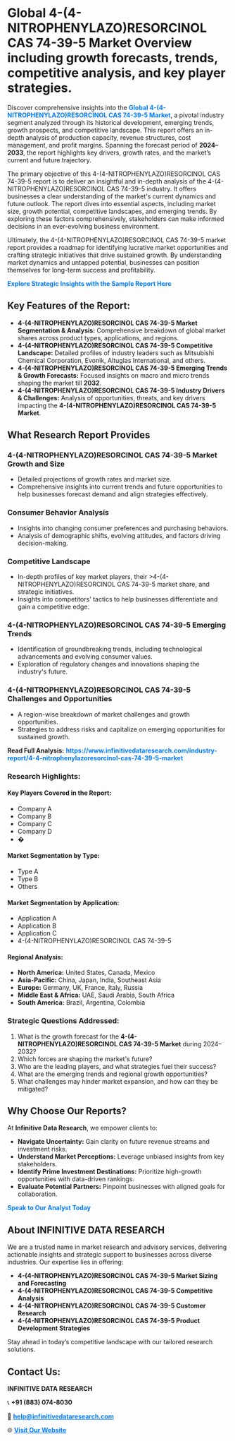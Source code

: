 <h1>Global 4-(4-NITROPHENYLAZO)RESORCINOL CAS 74-39-5 Market Overview including growth forecasts, trends, competitive analysis, and key player strategies.</h1>
<p>
Discover comprehensive insights into the 
<a href="https://www.infinitivedataresearch.com/industry-report/4-4-nitrophenylazoresorcinol-cas-74-39-5-market" rel="dofollow" style="color: #007BFF; text-decoration: none;"><strong>Global 4-(4-NITROPHENYLAZO)RESORCINOL CAS 74-39-5 Market</strong></a>, a pivotal industry segment analyzed through its historical development, emerging trends, growth prospects, and competitive landscape. This report offers an in-depth analysis of production capacity, revenue structures, cost management, and profit margins. Spanning the forecast period of <strong>2024–2033</strong>, the report highlights key drivers, growth rates, and the market’s current and future trajectory.
</p>
<p>
The primary objective of this 4-(4-NITROPHENYLAZO)RESORCINOL CAS 74-39-5 report is to deliver an insightful and in-depth analysis of the 4-(4-NITROPHENYLAZO)RESORCINOL CAS 74-39-5 industry. It offers businesses a clear understanding of the market's current dynamics and future outlook. The report dives into essential aspects, including market size, growth potential, competitive landscapes, and emerging trends. By exploring these factors comprehensively, stakeholders can make informed decisions in an ever-evolving business environment.
</p>
<p>
Ultimately, the 4-(4-NITROPHENYLAZO)RESORCINOL CAS 74-39-5 market report provides a roadmap for identifying lucrative market opportunities and crafting strategic initiatives that drive sustained growth. By understanding market dynamics and untapped potential, businesses can position themselves for long-term success and profitability.
</p>
<p>
<a href="https://www.infinitivedataresearch.com/request-sample/reportId=103166" style="color: #007BFF; text-decoration: none;"><strong>Explore Strategic Insights with the Sample Report Here</strong></a>
</p>

<h2>Key Features of the Report:</h2>
<ul>
<li><strong>4-(4-NITROPHENYLAZO)RESORCINOL CAS 74-39-5 Market Segmentation & Analysis:</strong> Comprehensive breakdown of global market shares across product types, applications, and regions.</li>
<li><strong>4-(4-NITROPHENYLAZO)RESORCINOL CAS 74-39-5 Competitive Landscape:</strong> Detailed profiles of industry leaders such as Mitsubishi Chemical Corporation, Evonik, Altuglas International, and others.</li>
<li><strong>4-(4-NITROPHENYLAZO)RESORCINOL CAS 74-39-5 Emerging Trends & Growth Forecasts:</strong> Focused insights on macro and micro trends shaping the market till <strong>2032</strong>.</li>
<li><strong>4-(4-NITROPHENYLAZO)RESORCINOL CAS 74-39-5 Industry Drivers & Challenges:</strong> Analysis of opportunities, threats, and key drivers impacting the <strong>4-(4-NITROPHENYLAZO)RESORCINOL CAS 74-39-5 Market</strong>.</li>
</ul>

<h2>What Research Report Provides</h2>
<h3>4-(4-NITROPHENYLAZO)RESORCINOL CAS 74-39-5 Market Growth and Size</h3>
<ul>
<li>Detailed projections of growth rates and market size.</li>
<li>Comprehensive insights into current trends and future opportunities to help businesses forecast demand and align strategies effectively.</li>
</ul>

<h3>Consumer Behavior Analysis</h3>
<ul>
<li>Insights into changing consumer preferences and purchasing behaviors.</li>
<li>Analysis of demographic shifts, evolving attitudes, and factors driving decision-making.</li>
</ul>

<h3>Competitive Landscape</h3>
<ul>
<li>In-depth profiles of key market players, their >4-(4-NITROPHENYLAZO)RESORCINOL CAS 74-39-5 market share, and strategic initiatives.</li>
<li>Insights into competitors' tactics to help businesses differentiate and gain a competitive edge.</li>
</ul>

<h3>4-(4-NITROPHENYLAZO)RESORCINOL CAS 74-39-5 Emerging Trends</h3>
<ul>
<li>Identification of groundbreaking trends, including technological advancements and evolving consumer values.</li>
<li>Exploration of regulatory changes and innovations shaping the industry's future.</li>
</ul>

<h3>4-(4-NITROPHENYLAZO)RESORCINOL CAS 74-39-5 Challenges and Opportunities</h3>
<ul>
<li>A region-wise breakdown of market challenges and growth opportunities.</li>
<li>Strategies to address risks and capitalize on emerging opportunities for sustained growth.</li>
</ul>
<p><strong>Read Full Analysis:</strong> <a href="https://www.infinitivedataresearch.com/industry-report/4-4-nitrophenylazoresorcinol-cas-74-39-5-market" rel="dofollow" style="color: #007BFF; text-decoration: none;"><strong>https://www.infinitivedataresearch.com/industry-report/4-4-nitrophenylazoresorcinol-cas-74-39-5-market</strong></a></p>
<h3>Research Highlights:</h3>
<h4>Key Players Covered in the Report:</h4>
<ul><li>Company A</li><li>Company B</li><li>Company C</li><li>Company D</li><li>�</li></ul>
<h4>Market Segmentation by Type:</h4>
<ul><li>Type A</li><li>Type B</li><li>Others</li></ul>
<h4>Market Segmentation by Application:</h4>
<ul><li>Application A</li><li>Application B</li><li>Application C</li><li>4-(4-NITROPHENYLAZO)RESORCINOL CAS 74-39-5</li></ul>

<h4>Regional Analysis:</h4>
<ul>
<li><strong>North America:</strong> United States, Canada, Mexico</li>
<li><strong>Asia-Pacific:</strong> China, Japan, India, Southeast Asia</li>
<li><strong>Europe:</strong> Germany, UK, France, Italy, Russia</li>
<li><strong>Middle East & Africa:</strong> UAE, Saudi Arabia, South Africa</li>
<li><strong>South America:</strong> Brazil, Argentina, Colombia</li>
</ul>

<h3>Strategic Questions Addressed:</h3>
<ol>
<li>What is the growth forecast for the <strong>4-(4-NITROPHENYLAZO)RESORCINOL CAS 74-39-5 Market</strong> during 2024–2032?</li>
<li>Which forces are shaping the market's future?</li>
<li>Who are the leading players, and what strategies fuel their success?</li>
<li>What are the emerging trends and regional growth opportunities?</li>
<li>What challenges may hinder market expansion, and how can they be mitigated?</li>
</ol>

<h2>Why Choose Our Reports?</h2>
<p>At <strong>Infinitive Data Research</strong>, we empower clients to:</p>
<ul>
<li><strong>Navigate Uncertainty:</strong> Gain clarity on future revenue streams and investment risks.</li>
<li><strong>Understand Market Perceptions:</strong> Leverage unbiased insights from key stakeholders.</li>
<li><strong>Identify Prime Investment Destinations:</strong> Prioritize high-growth opportunities with data-driven rankings.</li>
<li><strong>Evaluate Potential Partners:</strong> Pinpoint businesses with aligned goals for collaboration.</li>
</ul>
<p><a href="https://www.infinitivedataresearch.com/industry-report/4-4-nitrophenylazoresorcinol-cas-74-39-5-market" rel="dofollow" style="color: #007BFF; text-decoration: none;"><strong>Speak to Our Analyst Today</strong></a></p>

<h2>About INFINITIVE DATA RESEARCH</h2>
<p>We are a trusted name in market research and advisory services, delivering actionable insights and strategic support to businesses across diverse industries. Our expertise lies in offering:</p>
<ul>
<li><strong>4-(4-NITROPHENYLAZO)RESORCINOL CAS 74-39-5 Market Sizing and Forecasting</strong></li>
<li><strong>4-(4-NITROPHENYLAZO)RESORCINOL CAS 74-39-5 Competitive Analysis</strong></li>
<li><strong>4-(4-NITROPHENYLAZO)RESORCINOL CAS 74-39-5 Customer Research</strong></li>
<li><strong>4-(4-NITROPHENYLAZO)RESORCINOL CAS 74-39-5 Product Development Strategies</strong></li>
</ul>
<p>Stay ahead in today’s competitive landscape with our tailored research solutions.</p>

<h2>Contact Us:</h2>
<p><strong>INFINITIVE DATA RESEARCH</strong></p>
<p>📞 <strong>+91 (883) 074-8030</strong></p>
<p>📧 <strong><a href="mailto:help@infinitivedataresearch.com" style="color: #007BFF;">help@infinitivedataresearch.com</a></strong></p>
<p>🌐 <strong><a href="https://www.infinitivedataresearch.com" rel="dofollow" style="color: #007BFF;">Visit Our Website</a></strong></p>